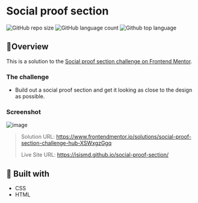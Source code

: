# Social proof section
![GitHub repo size](https://img.shields.io/github/repo-size/isismd/social-proof-section?color=yellow)
![GitHub language count](https://img.shields.io/github/languages/count/isismd/social-proof-section)
![Github top language](https://img.shields.io/github/languages/top/isismd/social-proof-section?color=orange)
## 🎈Overview

This is a solution to the [Social proof section challenge on Frontend Mentor](https://www.frontendmentor.io/challenges/social-proof-section-6e0qTv_bA). 

### The challenge
- Build out a social proof section and get it looking as close to the design as possible.

### Screenshot

![image](https://user-images.githubusercontent.com/97123796/159549684-6b1c33b8-b8ba-4934-b928-b82008b8c4c0.png)

> Solution URL: https://www.frontendmentor.io/solutions/social-proof-section-challenge-hub-XSWxgzGgq
> 
> Live Site URL: https://isismd.github.io/social-proof-section/

## 🚀 Built with
- CSS
- HTML
